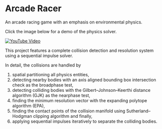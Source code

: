 # Arcade Racer
An arcade racing game with an emphasis on environmental physics.

Click the image below for a demo of the physics solver.

[![YouTube Video](https://img.youtube.com/vi/ZpHo55XJ1fw/0.jpg)](https://youtu.be/ZpHo55XJ1fw)

This project features a complete collision detection and resolution system using a sequential impulse solver.

In detail, the collisions are handled by
1. spatial partitioning all physics entities,
2. detecting nearby bodies with an axis aligned bounding box intersection check as the broadphase test,
3. detecting colliding bodies with the Gilbert–Johnson–Keerthi distance algorithm (GJK) as the nearphase test,
4. finding the minimum resolution vector with the expanding polytope algorithm (EPA),
5. finding the contact points of the collision manifold using Sutherland–Hodgman clipping algorithm and finally,
6. applying sequential impulses iteratively to separate the colliding bodies.

